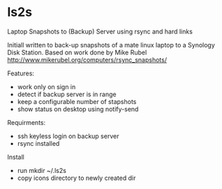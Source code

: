 # ls2s
Laptop Snapshots to (Backup) Server using rsync and hard links

Initiall written to back-up snapshots of a mate linux laptop to a Synology Disk Station.
Based on work done by Mike Rubel http://www.mikerubel.org/computers/rsync_snapshots/

Features:
- work only on sign in
- detect if backup server is in range
- keep a configurable number of stapshots
- show status on desktop using notify-send

Requirments:
- ssh keyless login on backup server
- rsync installed

Install 
- run mkdir ~/.ls2s
- copy icons directory to newly created dir
